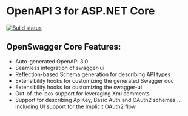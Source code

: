 # OpenAPI 3 for ASP.NET Core

[![Build status](https://ci.appveyor.com/api/projects/status/7834y6i56alqgi7y/branch/master?svg=true)](https://ci.appveyor.com/project/ravengerUA/openswagger/branch/master)

## OpenSwagger Core Features:
- Auto-generated OpenAPI 3.0
- Seamless integration of swagger-ui
- Reflection-based Schema generation for describing API types
- Extensibility hooks for customizing the generated Swagger doc
- Extensibility hooks for customizing the swagger-ui
- Out-of-the-box support for leveraging Xml comments
- Support for describing ApiKey, Basic Auth and OAuth2 schemes ... including UI support for the Implicit OAuth2 flow